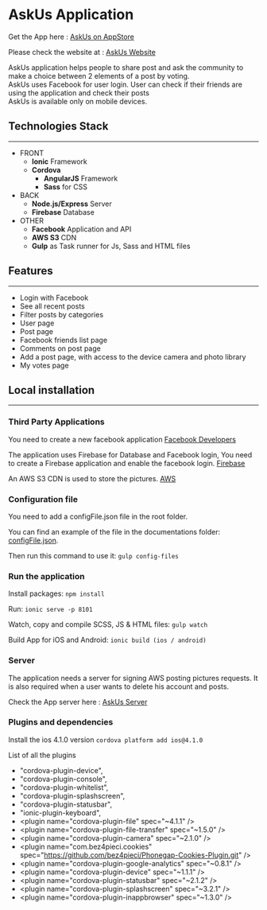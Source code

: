 # AskUs Application

Get the App here :
[AskUs on AppStore](https://URL)

Please check the website at :
[AskUs Website](https://askus-app.herokuapp.com/#/)

AskUs application helps people to share post and ask the community to make a choice between 2 elements of a post by voting.<br>
AskUs uses Facebook for user login. User can check if their friends are using the application and check their posts<br>
AskUs is available only on mobile devices.

## Technologies Stack
---

* FRONT
	* **Ionic** Framework	
  * **Cordova**
	* **AngularJS** Framework
	* **Sass** for CSS
* BACK
	* **Node.js/Express** Server
	* **Firebase** Database
* OTHER
	* **Facebook** Application and API
	* **AWS S3** CDN
	* **Gulp** as Task runner for Js, Sass and HTML files

## Features
---
* Login with Facebook
* See all recent posts
* Filter posts by categories
* User page
* Post page
* Facebook friends list page
* Comments on post page
* Add a post page, with access to the device camera and photo library
* My votes page


## Local installation
---

### Third Party Applications

You need to create a new facebook application [Facebook Developers](https://developers.facebook.com/)

The application uses Firebase for Database and Facebook login, You need to create a Firebase application and enable the facebook login. [Firebase](https://www.firebase.com/)

An AWS S3 CDN is used to store the pictures. [AWS](https://console.aws.amazon.com)

### Configuration file

You need to add a configFile.json file in the root folder.

You can find an example of the file in the documentations folder: [configFile.json](Documentations/configFile.json.example.json).

Then run this command to use it: `gulp config-files`

### Run the application

Install packages: `npm install`

Run: `ionic serve -p 8101`

Watch, copy and compile SCSS, JS & HTML files: `gulp watch`

Build App for iOS and Android: `ionic build (ios / android)`

### Server

The application needs a server for signing AWS posting pictures requests.
It is also required when a user wants to delete his account and posts.

Check the App server here :
[AskUs Server](https://github.com/renandeswarte/askus-app-api)

### Plugins and dependencies

Install the ios 4.1.0 version `cordova platform add ios@4.1.0`

List of all the plugins

* "cordova-plugin-device",
* "cordova-plugin-console",
* "cordova-plugin-whitelist",
* "cordova-plugin-splashscreen",
* "cordova-plugin-statusbar",
* "ionic-plugin-keyboard",
* \<plugin name="cordova-plugin-file" spec="~4.1.1" />
* \<plugin name="cordova-plugin-file-transfer" spec="~1.5.0" />
* \<plugin name="cordova-plugin-camera" spec="~2.1.0" />
* \<plugin name="com.bez4pieci.cookies" spec="https://github.com/bez4pieci/Phonegap-Cookies-Plugin.git" />
* \<plugin name="cordova-plugin-google-analytics" spec="~0.8.1" />
* \<plugin name="cordova-plugin-device" spec="~1.1.1" />
* \<plugin name="cordova-plugin-statusbar" spec="~2.1.2" />
* \<plugin name="cordova-plugin-splashscreen" spec="~3.2.1" />
* \<plugin name="cordova-plugin-inappbrowser" spec="~1.3.0" />


